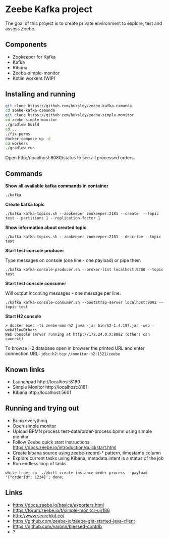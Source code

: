 # Zeebe Kafka project

The goal of this project is to create private environment to explore, test and assess Zeebe.

## Components

  * Zookeeper for Kafka
  * Kafka
  * Kibana
  * Zeebe-simple-monitor
  * Kotlin workers (WIP)

## Installing and running

```bash
git clone https://github.com/huksley/zeebe-kafka-camunda
cd zeebe-kafka-camunda
git clone https://github.com/huksley/zeebe-simple-monitor
cd zeebe-simple-monitor
./gradlew build
cd ..
./fix-perms
docker-compose up -d
cd workers
./gradlew run
```

Open http://localhost:8080/status to see all processed orders.

## Commands

**Show all available kafka commands in container**

`./kafka`

**Create kafka topic**

`./kafka kafka-topics.sh --zookeeper zookeeper:2181 --create  --topic test --partitions 1 --replication-factor 1`

**Show information about created topic**

`./kafka kafka-topics.sh --zookeeper zookeeper:2181 --describe --topic test`

**Start test console producer**

Type messages on console (one line - one payload) or pipe them

`./kafka kafka-console-producer.sh --broker-list localhost:9200 --topic test`

**Start test console consumer**

Will output incoming messages - one message per line.

`./kafka kafka-console-consumer.sh --bootstrap-server localhost:9092 --topic test`

**Start H2 console**

```
> docker exec -ti zeebe-mon-h2 java -jar bin/h2-1.4.197.jar -web -webAllowOthers
Web Console server running at http://172.24.0.X:8082 (others can connect)
```

To browse H2 database open in browser the printed URL and enter connection URL: `jdbc:h2:tcp://monitor-h2:1521/zeebe`

## Known links

  * Launchpad http://localhost:8180
  * Simple Monitor http://localhost:8181
  * Kibana http://localhost:5601

## Running and trying out

  * Bring everything
  * Open simple monitor
  * Upload BPMN process test-data/order-process.bpmn using simple monitor
  * Follow Zeebe quick start instructions https://docs.zeebe.io/introduction/quickstart.html
  * Create kibana source using zeebe-record-* pattern, timestamp column
  * Explore current tasks using Kibana, metadata.intent is a status of the job
  * Run endless loop of tasks 
  
`while true; do  ./zbctl create instance order-process --payload '{"orderId": 1234}'; done;`

## Links

  * https://docs.zeebe.io/basics/exporters.html
  * https://forum.zeebe.io/t/simple-monitor-ui/186
  * http://www.searchkit.co/
  * https://github.com/zeebe-io/zeebe-get-started-java-client
  * https://github.com/yaronn/blessed-contrib
  * ?

